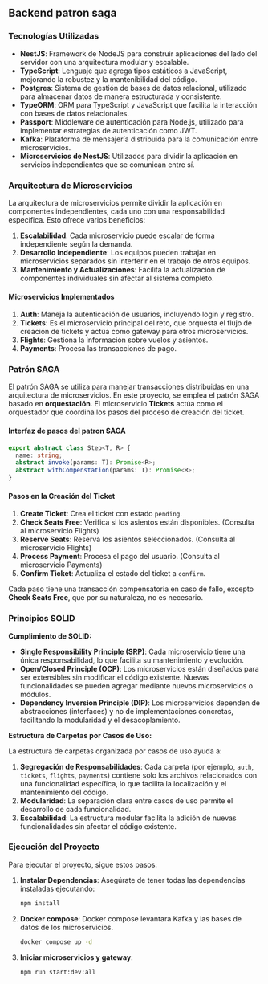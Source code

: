 ## **Backend patron saga**

### **Tecnologías Utilizadas**

- **NestJS**: Framework de NodeJS para construir aplicaciones del lado del servidor con una arquitectura modular y escalable.
- **TypeScript**: Lenguaje que agrega tipos estáticos a JavaScript, mejorando la robustez y la mantenibilidad del código.
- **Postgres**: Sistema de gestión de bases de datos relacional, utilizado para almacenar datos de manera estructurada y consistente.
- **TypeORM**: ORM para TypeScript y JavaScript que facilita la interacción con bases de datos relacionales.
- **Passport**: Middleware de autenticación para Node.js, utilizado para implementar estrategias de autenticación como JWT.
- **Kafka**: Plataforma de mensajería distribuida para la comunicación entre microservicios.
- **Microservicios de NestJS**: Utilizados para dividir la aplicación en servicios independientes que se comunican entre sí.

### **Arquitectura de Microservicios**

La arquitectura de microservicios permite dividir la aplicación en componentes independientes, cada uno con una responsabilidad específica. Esto ofrece varios beneficios:

1. **Escalabilidad**: Cada microservicio puede escalar de forma independiente según la demanda.
2. **Desarrollo Independiente**: Los equipos pueden trabajar en microservicios separados sin interferir en el trabajo de otros equipos.
3. **Mantenimiento y Actualizaciones**: Facilita la actualización de componentes individuales sin afectar al sistema completo.

#### **Microservicios Implementados**

1. **Auth**: Maneja la autenticación de usuarios, incluyendo login y registro.
2. **Tickets**: Es el microservicio principal del reto, que orquesta el flujo de creación de tickets y actúa como gateway para otros microservicios.
3. **Flights**: Gestiona la información sobre vuelos y asientos.
4. **Payments**: Procesa las transacciones de pago.

### **Patrón SAGA**

El patrón SAGA se utiliza para manejar transacciones distribuidas en una arquitectura de microservicios. En este proyecto, se emplea el patrón SAGA basado en **orquestación**. El microservicio **Tickets** actúa como el orquestador que coordina los pasos del proceso de creación del ticket.

#### **Interfaz de pasos del patron SAGA**

```typescript
export abstract class Step<T, R> {
  name: string;
  abstract invoke(params: T): Promise<R>;
  abstract withCompenstation(params: T): Promise<R>;
}
```

#### **Pasos en la Creación del Ticket**

1. **Create Ticket**: Crea el ticket con estado `pending`.
2. **Check Seats Free**: Verifica si los asientos están disponibles. (Consulta al microservicio Flights)
3. **Reserve Seats**: Reserva los asientos seleccionados. (Consulta al microservicio Flights)
4. **Process Payment**: Procesa el pago del usuario. (Consulta al microservicio Payments)
5. **Confirm Ticket**: Actualiza el estado del ticket a `confirm`.

Cada paso tiene una transacción compensatoria en caso de fallo, excepto **Check Seats Free**, que por su naturaleza, no es necesario.

### **Principios SOLID**

**Cumplimiento de SOLID:**

- **Single Responsibility Principle (SRP)**: Cada microservicio tiene una única responsabilidad, lo que facilita su mantenimiento y evolución.
- **Open/Closed Principle (OCP)**: Los microservicios están diseñados para ser extensibles sin modificar el código existente. Nuevas funcionalidades se pueden agregar mediante nuevos microservicios o módulos.
- **Dependency Inversion Principle (DIP)**: Los microservicios dependen de abstracciones (interfaces) y no de implementaciones concretas, facilitando la modularidad y el desacoplamiento.

**Estructura de Carpetas por Casos de Uso:**

La estructura de carpetas organizada por casos de uso ayuda a:

1. **Segregación de Responsabilidades**: Cada carpeta (por ejemplo, `auth`, `tickets`, `flights`, `payments`) contiene solo los archivos relacionados con una funcionalidad específica, lo que facilita la localización y el mantenimiento del código.
2. **Modularidad**: La separación clara entre casos de uso permite el desarrollo de cada funcionalidad.
3. **Escalabilidad**: La estructura modular facilita la adición de nuevas funcionalidades sin afectar el código existente.

### Ejecución del Proyecto

Para ejecutar el proyecto, sigue estos pasos:

1. **Instalar Dependencias**: Asegúrate de tener todas las dependencias instaladas ejecutando:
   ```bash
   npm install
   ```
2. **Docker compose**: Docker compose levantara Kafka y las bases de datos de los microservicios.
   ```bash
   docker compose up -d
   ```
3. **Iniciar microservicios y gateway**:
   ```bash
   npm run start:dev:all
   ```
